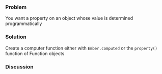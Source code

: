 ### Problem
You want a property on an object whose value is determined programmatically

### Solution
Create a computer function either with `Ember.computed` or the `property()` function of Function objects

### Discussion
